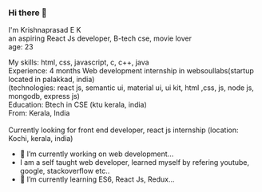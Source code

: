 ### Hi there 👋

I'm Krishnaprasad E K
<br>
an aspiring React Js developer, B-tech cse, movie lover
<br>
age: 23
<br>

My skills: html, css, javascript, c, c++, java
<br>
Experience: 4 months Web development internship in websoullabs(startup located in palakkad, india)
<br>
(technologies: react js, semantic ui, material ui, ui kit, html ,css, js, node js, mongodb, express js)
<br>
Education: Btech in CSE (ktu kerala, india)
<br>
From: Kerala, India
<br>
<br>
Currently looking for front end developer, react js internship (location: Kochi, kerala, india)
<br>

- 🔭 I’m currently working on web development...
- I am a self taught web developer, learned myself by refering youtube, google, stackoverflow etc..
- 🌱 I’m currently learning ES6, React Js, Redux...

